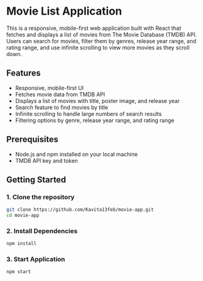 # Movie List Application

This is a responsive, mobile-first web application built with React that fetches and displays a list of movies from The Movie Database (TMDB) API. Users can search for movies, filter them by genres, release year range, and rating range, and use infinite scrolling to view more movies as they scroll down.

## Features

- Responsive, mobile-first UI
- Fetches movie data from TMDB API
- Displays a list of movies with title, poster image, and release year
- Search feature to find movies by title
- Infinite scrolling to handle large numbers of search results
- Filtering options by genre, release year range, and rating range

## Prerequisites

- Node.js and npm installed on your local machine
- TMDB API key and token

## Getting Started

### 1. Clone the repository

```bash
git clone https://github.com/Kavita13feb/movie-app.git
cd movie-app

```

### 2. Install Dependencies
```bash
npm install
```
### 3. Start Application
```bash
npm start
```
